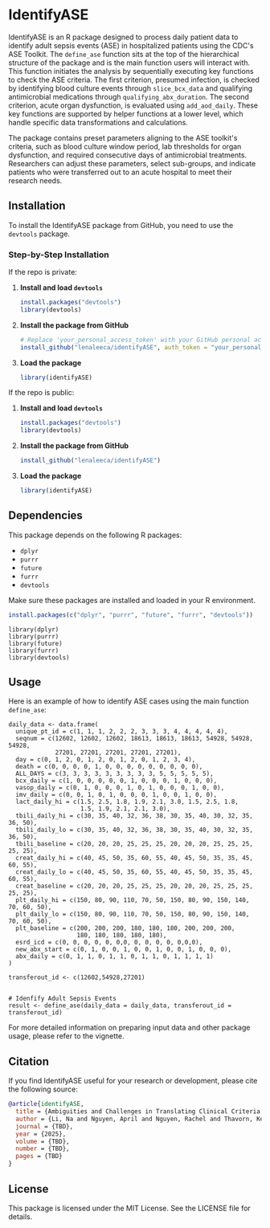 # IdentifyASE

IdentifyASE is an R package designed to process daily patient data to identify adult sepsis events (ASE) in hospitalized patients using the CDC's ASE Toolkit. 
The `define_ase` function sits at the top of the hierarchical structure of the package and is the main function users will interact with. This function initiates the analysis by sequentially executing key functions to check the ASE criteria. 
The first criterion, presumed infection, is checked by identifying blood culture events through `slice_bcx_data` and qualifying antimicrobial medications through `qualifying_abx_duration`. 
The second criterion, acute organ dysfunction, is evaluated using `add_aod_daily`. These key functions are supported by helper functions at a lower level, which handle specific data transformations and calculations.

The package contains preset parameters aligning to the ASE toolkit's criteria, such as blood culture window period, lab thresholds for organ dysfunction, and required consecutive days of antimicrobial treatments.  
Researchers can adjust these parameters, select sub-groups, and indicate patients who were transferred out to an acute hospital to meet their research needs.

## Installation

To install the IdentifyASE package from GitHub, you need to use the `devtools` package. 

### Step-by-Step Installation

If the repo is private: 

1. **Install and load `devtools`**

    ```r
    install.packages("devtools")
    library(devtools)
    ```

2. **Install the package from GitHub**

    ```r
    # Replace 'your_personal_access_token' with your GitHub personal access token
    install_github("lenaleeca/identifyASE", auth_token = "your_personal_access_token")
    ```

3. **Load the package**

    ```r
    library(identifyASE)
    ```

If the repo is public:

1. **Install and load `devtools`**

    ```r
    install.packages("devtools")
    library(devtools)
    ```

2. **Install the package from GitHub**

    ```r
    install_github("lenaleeca/identifyASE")
    ```

3. **Load the package**

    ```r
    library(identifyASE)
    ```
    
## Dependencies

This package depends on the following R packages:

- `dplyr`
- `purrr`
- `future`
- `furrr`
- `devtools`

Make sure these packages are installed and loaded in your R environment.

```r
install.packages(c("dplyr", "purrr", "future", "furrr", "devtools"))
```
```{r}
library(dplyr)
library(purrr)
library(future)
library(furrr)
library(devtools)
```

## Usage

Here is an example of how to identify ASE cases using the main function `define_ase`:

```{r}
daily_data <- data.frame(
  unique_pt_id = c(1, 1, 1, 2, 2, 2, 3, 3, 3, 4, 4, 4, 4, 4),
  seqnum = c(12602, 12602, 12602, 18613, 18613, 18613, 54928, 54928, 54928, 
             27201, 27201, 27201, 27201, 27201),
  day = c(0, 1, 2, 0, 1, 2, 0, 1, 2, 0, 1, 2, 3, 4),
  death = c(0, 0, 0, 0, 1, 0, 0, 0, 0, 0, 0, 0, 0, 0),
  ALL_DAYS = c(3, 3, 3, 3, 3, 3, 3, 3, 3, 5, 5, 5, 5, 5),
  bcx_daily = c(1, 0, 0, 0, 0, 0, 1, 0, 0, 0, 1, 0, 0, 0),
  vasop_daily = c(0, 1, 0, 0, 0, 1, 0, 1, 0, 0, 0, 1, 0, 0),
  imv_daily = c(0, 0, 1, 0, 1, 0, 0, 0, 1, 0, 0, 1, 0, 0),
  lact_daily_hi = c(1.5, 2.5, 1.8, 1.9, 2.1, 3.0, 1.5, 2.5, 1.8, 
                    1.5, 1.9, 2.1, 2.1, 3.0),
  tbili_daily_hi = c(30, 35, 40, 32, 36, 38, 30, 35, 40, 30, 32, 35, 36, 50),
  tbili_daily_lo = c(30, 35, 40, 32, 36, 38, 30, 35, 40, 30, 32, 35, 36, 50),
  tbili_baseline = c(20, 20, 20, 25, 25, 25, 20, 20, 20, 25, 25, 25, 25, 25),
  creat_daily_hi = c(40, 45, 50, 35, 60, 55, 40, 45, 50, 35, 35, 45, 60, 55),
  creat_daily_lo = c(40, 45, 50, 35, 60, 55, 40, 45, 50, 35, 35, 45, 60, 55),
  creat_baseline = c(20, 20, 20, 25, 25, 25, 20, 20, 20, 25, 25, 25, 25, 25),
  plt_daily_hi = c(150, 80, 90, 110, 70, 50, 150, 80, 90, 150, 140, 70, 60, 50),
  plt_daily_lo = c(150, 80, 90, 110, 70, 50, 150, 80, 90, 150, 140, 70, 60, 50),
  plt_baseline = c(200, 200, 200, 180, 180, 180, 200, 200, 200, 
                   180, 180, 180, 180, 180),
  esrd_icd = c(0, 0, 0, 0, 0, 0,0, 0, 0, 0, 0, 0,0,0),
  new_abx_start = c(0, 1, 0, 0, 1, 0, 0, 1, 0, 0, 1, 0, 0, 0),
  abx_daily = c(0, 1, 1, 0, 1, 1, 0, 1, 1, 0, 1, 1, 1, 1)
)

transferout_id <- c(12602,54928,27201)


# Idenfify Adult Sepsis Events
result <- define_ase(daily_data = daily_data, transferout_id = transferout_id)
```
For more detailed information on preparing input data and other package usage, please refer to the vignette.

## Citation

If you find IdentifyASE useful for your research or development, please cite the following source:

```bibtex
@article{identifyASE,
  title = {Ambiguities and Challenges in Translating Clinical Criteria into Code: Insights from Coding the Adult Sepsis Event Toolkit},
  author = {Li, Na and Nguyen, April and Nguyen, Rachel and Thavorn, Kednapa and Ziegler, Jennifer and Dodek, Peter and Garland, Allan},
  journal = {TBD},  
  year = {2025},
  volume = {TBD},   
  number = {TBD},   
  pages = {TBD}   
}
```

## License

This package is licensed under the MIT License. See the LICENSE file for details.

